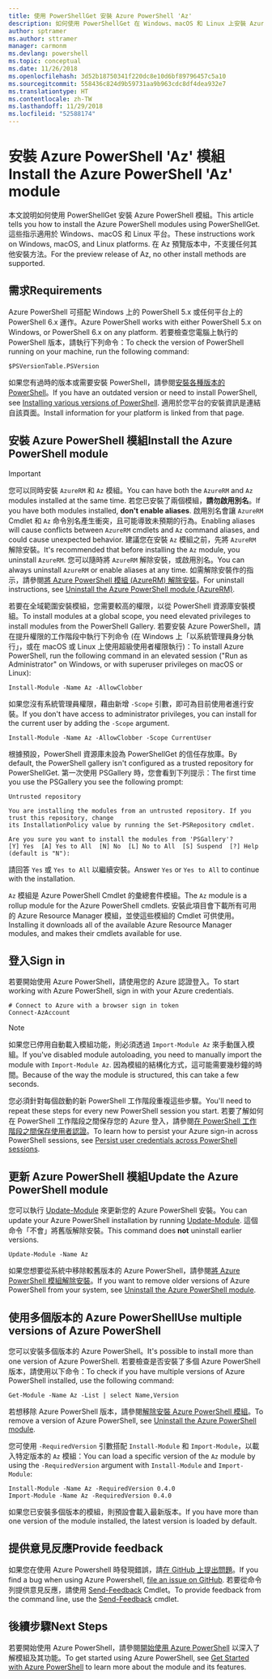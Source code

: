 ```yaml
---
title: 使用 PowerShellGet 安裝 Azure PowerShell 'Az'
description: 如何使用 PowerShellGet 在 Windows、macOS 和 Linux 上安裝 Azure PowerShell。
author: sptramer
ms.author: sttramer
manager: carmonm
ms.devlang: powershell
ms.topic: conceptual
ms.date: 11/26/2018
ms.openlocfilehash: 3d52b18750341f220dc8e10d6bf89796457c5a10
ms.sourcegitcommit: 558436c824d9b59731aa9b963cdc8df4dea932e7
ms.translationtype: HT
ms.contentlocale: zh-TW
ms.lasthandoff: 11/29/2018
ms.locfileid: "52588174"
---
```

# <a name="install-the-azure-powershell-az-module"></a><span data-ttu-id="dd939-103">安裝 Azure PowerShell 'Az' 模組</span><span class="sxs-lookup"><span data-stu-id="dd939-103">Install the Azure PowerShell 'Az' module</span></span>

<span data-ttu-id="dd939-104">本文說明如何使用 PowerShellGet 安裝 Azure PowerShell 模組。</span><span class="sxs-lookup"><span data-stu-id="dd939-104">This article tells you how to install the Azure PowerShell modules using PowerShellGet.</span></span> <span data-ttu-id="dd939-105">這些指示適用於 Windows、macOS 和 Linux 平台。</span><span class="sxs-lookup"><span data-stu-id="dd939-105">These instructions work on Windows, macOS, and Linux platforms.</span></span> <span data-ttu-id="dd939-106">在 Az 預覽版本中，不支援任何其他安裝方法。</span><span class="sxs-lookup"><span data-stu-id="dd939-106">For the preview release of Az, no other install methods are supported.</span></span> 

## <a name="requirements"></a><span data-ttu-id="dd939-107">需求</span><span class="sxs-lookup"><span data-stu-id="dd939-107">Requirements</span></span>

<span data-ttu-id="dd939-108">Azure PowerShell 可搭配 Windows 上的 PowerShell 5.x 或任何平台上的 PowerShell 6.x 運作。</span><span class="sxs-lookup"><span data-stu-id="dd939-108">Azure PowerShell works with either PowerShell 5.x on Windows, or PowerShell 6.x on any platform.</span></span> <span data-ttu-id="dd939-109">若要檢查您電腦上執行的 PowerShell 版本，請執行下列命令：</span><span class="sxs-lookup"><span data-stu-id="dd939-109">To check the version of PowerShell running on your machine, run the following command:</span></span>

```powershell-interactive
$PSVersionTable.PSVersion
```

<span data-ttu-id="dd939-110">如果您有過時的版本或需要安裝 PowerShell，請參閱[安裝各種版本的 PowerShell](https://docs.microsoft.com/en-us/powershell/scripting/setup/installing-powershell?view=powershell-6)。</span><span class="sxs-lookup"><span data-stu-id="dd939-110">If you have an outdated version or need to install PowerShell, see [Installing various versions of PowerShell](https://docs.microsoft.com/en-us/powershell/scripting/setup/installing-powershell?view=powershell-6).</span></span> <span data-ttu-id="dd939-111">適用於您平台的安裝資訊是連結自該頁面。</span><span class="sxs-lookup"><span data-stu-id="dd939-111">Install information for your platform is linked from that page.</span></span>

## <a name="install-the-azure-powershell-module"></a><span data-ttu-id="dd939-112">安裝 Azure PowerShell 模組</span><span class="sxs-lookup"><span data-stu-id="dd939-112">Install the Azure PowerShell module</span></span>

> [!IMPORTANT]
>
> <span data-ttu-id="dd939-113">您可以同時安裝 `AzureRM` 和 `Az` 模組。</span><span class="sxs-lookup"><span data-stu-id="dd939-113">You can have both the `AzureRM` and `Az` modules installed at the same time.</span></span> <span data-ttu-id="dd939-114">若您已安裝了兩個模組，__請勿啟用別名__。</span><span class="sxs-lookup"><span data-stu-id="dd939-114">If you have both modules installed, __don't enable aliases__.</span></span>
> <span data-ttu-id="dd939-115">啟用別名會讓 `AzureRM` Cmdlet 和 `Az` 命令別名產生衝突，且可能導致未預期的行為。</span><span class="sxs-lookup"><span data-stu-id="dd939-115">Enabling aliases will cause conflicts between `AzureRM` cmdlets and `Az` command aliases, and could cause unexpected behavior.</span></span>
> <span data-ttu-id="dd939-116">建議您在安裝 `Az` 模組之前，先將 `AzureRM` 解除安裝。</span><span class="sxs-lookup"><span data-stu-id="dd939-116">It's recommended that before installing the `Az` module, you uninstall `AzureRM`.</span></span> <span data-ttu-id="dd939-117">您可以隨時將 `AzureRM` 解除安裝，或啟用別名。</span><span class="sxs-lookup"><span data-stu-id="dd939-117">You can always uninstall `AzureRM` or enable aliases at any time.</span></span> <span data-ttu-id="dd939-118">如需解除安裝作的指示，請參閱[將 Azure PowerShell 模組 (AzureRM) 解除安裝](uninstall-azurerm-ps.md)。</span><span class="sxs-lookup"><span data-stu-id="dd939-118">For uninstall instructions, see [Uninstall the Azure PowerShell module (AzureRM)](uninstall-azurerm-ps.md).</span></span> 

<span data-ttu-id="dd939-119">若要在全域範圍安裝模組，您需要較高的權限，以從 PowerShell 資源庫安裝模組。</span><span class="sxs-lookup"><span data-stu-id="dd939-119">To install modules at a global scope, you need elevated privileges to install modules from the PowerShell Gallery.</span></span> <span data-ttu-id="dd939-120">若要安裝 Azure PowerShell，請在提升權限的工作階段中執行下列命令 (在 Windows 上「以系統管理員身分執行」，或在 macOS 或 Linux 上使用超級使用者權限執行)：</span><span class="sxs-lookup"><span data-stu-id="dd939-120">To install Azure PowerShell, run the following command in an elevated session ("Run as Administrator" on Windows, or with superuser privileges on macOS or Linux):</span></span>

```powershell-interactive
Install-Module -Name Az -AllowClobber
```

<span data-ttu-id="dd939-121">如果您沒有系統管理員權限，藉由新增 `-Scope` 引數，即可為目前使用者進行安裝。</span><span class="sxs-lookup"><span data-stu-id="dd939-121">If you don't have access to administrator privileges, you can install for the current user by adding the `-Scope` argument.</span></span>

```powershell-interactive
Install-Module -Name Az -AllowClobber -Scope CurrentUser
```

<span data-ttu-id="dd939-122">根據預設，PowerShell 資源庫未設為 PowerShellGet 的信任存放庫。</span><span class="sxs-lookup"><span data-stu-id="dd939-122">By default, the PowerShell gallery isn't configured as a trusted repository for PowerShellGet.</span></span> <span data-ttu-id="dd939-123">第一次使用 PSGallery 時，您會看到下列提示：</span><span class="sxs-lookup"><span data-stu-id="dd939-123">The first time you use the PSGallery you see the following prompt:</span></span>

```output
Untrusted repository

You are installing the modules from an untrusted repository. If you trust this repository, change
its InstallationPolicy value by running the Set-PSRepository cmdlet.

Are you sure you want to install the modules from 'PSGallery'?
[Y] Yes  [A] Yes to All  [N] No  [L] No to All  [S] Suspend  [?] Help (default is "N"):
```

<span data-ttu-id="dd939-124">請回答 `Yes` 或 `Yes to All` 以繼續安裝。</span><span class="sxs-lookup"><span data-stu-id="dd939-124">Answer `Yes` or `Yes to All` to continue with the installation.</span></span>

<span data-ttu-id="dd939-125">`Az` 模組是 Azure PowerShell Cmdlet 的彙總套件模組。</span><span class="sxs-lookup"><span data-stu-id="dd939-125">The `Az` module is a rollup module for the Azure PowerShell cmdlets.</span></span> <span data-ttu-id="dd939-126">安裝此項目會下載所有可用的 Azure Resource Manager 模組，並使這些模組的 Cmdlet 可供使用。</span><span class="sxs-lookup"><span data-stu-id="dd939-126">Installing it downloads all of the available Azure Resource Manager modules, and makes their cmdlets available for use.</span></span>

## <a name="sign-in"></a><span data-ttu-id="dd939-127">登入</span><span class="sxs-lookup"><span data-stu-id="dd939-127">Sign in</span></span>

<span data-ttu-id="dd939-128">若要開始使用 Azure PowerShell，請使用您的 Azure 認證登入。</span><span class="sxs-lookup"><span data-stu-id="dd939-128">To start working with Azure PowerShell, sign in with your Azure credentials.</span></span>

```powershell-interactive
# Connect to Azure with a browser sign in token
Connect-AzAccount
```

> [!NOTE]
>
> <span data-ttu-id="dd939-129">如果您已停用自動載入模組功能，則必須透過 `Import-Module Az` 來手動匯入模組。</span><span class="sxs-lookup"><span data-stu-id="dd939-129">If you've disabled module autoloading, you need to manually import the module with `Import-Module Az`.</span></span> <span data-ttu-id="dd939-130">因為模組的結構化方式，這可能需要幾秒鐘的時間。</span><span class="sxs-lookup"><span data-stu-id="dd939-130">Because of the way the module is structured, this can take a few seconds.</span></span>

<span data-ttu-id="dd939-131">您必須針對每個啟動的新 PowerShell 工作階段重複這些步驟。</span><span class="sxs-lookup"><span data-stu-id="dd939-131">You'll need to repeat these steps for every new PowerShell session you start.</span></span> <span data-ttu-id="dd939-132">若要了解如何在 PowerShell 工作階段之間保存您的 Azure 登入，請參閱[在 PowerShell 工作階段之間保存使用者認證](context-persistence.md)。</span><span class="sxs-lookup"><span data-stu-id="dd939-132">To learn how to persist your Azure sign-in across PowerShell sessions, see [Persist user credentials across PowerShell sessions](context-persistence.md).</span></span>

## <a name="update-the-azure-powershell-module"></a><span data-ttu-id="dd939-133">更新 Azure PowerShell 模組</span><span class="sxs-lookup"><span data-stu-id="dd939-133">Update the Azure PowerShell module</span></span>

<span data-ttu-id="dd939-134">您可以執行 [Update-Module](/powershell/module/powershellget/update-module) 來更新您的 Azure PowerShell 安裝。</span><span class="sxs-lookup"><span data-stu-id="dd939-134">You can update your Azure PowerShell installation by running [Update-Module](/powershell/module/powershellget/update-module).</span></span> <span data-ttu-id="dd939-135">這個命令「不會」將舊版解除安裝。</span><span class="sxs-lookup"><span data-stu-id="dd939-135">This command does __not__ uninstall earlier versions.</span></span>

```powershell-interactive
Update-Module -Name Az
```

<span data-ttu-id="dd939-136">如果您想要從系統中移除較舊版本的 Azure PowerShell，請參閱[將 Azure PowerShell 模組解除安裝](uninstall-azurerm-ps.md)。</span><span class="sxs-lookup"><span data-stu-id="dd939-136">If you want to remove older versions of Azure PowerShell from your system, see [Uninstall the Azure PowerShell module](uninstall-azurerm-ps.md).</span></span>

## <a name="use-multiple-versions-of-azure-powershell"></a><span data-ttu-id="dd939-137">使用多個版本的 Azure PowerShell</span><span class="sxs-lookup"><span data-stu-id="dd939-137">Use multiple versions of Azure PowerShell</span></span>

<span data-ttu-id="dd939-138">您可以安裝多個版本的 Azure PowerShell。</span><span class="sxs-lookup"><span data-stu-id="dd939-138">It's possible to install more than one version of Azure PowerShell.</span></span> <span data-ttu-id="dd939-139">若要檢查是否安裝了多個 Azure PowerShell 版本，請使用以下命令：</span><span class="sxs-lookup"><span data-stu-id="dd939-139">To check if you have multiple versions of Azure PowerShell installed, use the following command:</span></span>

```powershell-interactive
Get-Module -Name Az -List | select Name,Version
```

<span data-ttu-id="dd939-140">若想移除 Azure PowerShell 版本，請參閱[解除安裝 Azure PowerShell 模組](uninstall-azurerm-ps.md)。</span><span class="sxs-lookup"><span data-stu-id="dd939-140">To remove a version of Azure PowerShell, see [Uninstall the Azure PowerShell module](uninstall-azurerm-ps.md).</span></span>

<span data-ttu-id="dd939-141">您可使用 `-RequiredVersion` 引數搭配 `Install-Module` 和 `Import-Module`，以載入特定版本的 `Az` 模組：</span><span class="sxs-lookup"><span data-stu-id="dd939-141">You can load a specific version of the `Az` module by using the `-RequiredVersion` argument with `Install-Module` and `Import-Module`:</span></span>

```powershell-interactive
Install-Module -Name Az -RequiredVersion 0.4.0
Import-Module -Name Az -RequiredVersion 0.4.0
```

<span data-ttu-id="dd939-142">如果您已安裝多個版本的模組，則預設會載入最新版本。</span><span class="sxs-lookup"><span data-stu-id="dd939-142">If you have more than one version of the module installed, the latest version is loaded by default.</span></span>

## <a name="provide-feedback"></a><span data-ttu-id="dd939-143">提供意見反應</span><span class="sxs-lookup"><span data-stu-id="dd939-143">Provide feedback</span></span>

<span data-ttu-id="dd939-144">如果您在使用 Azure Powershell 時發現錯誤，請[在 GitHub 上提出問題](https://github.com/Azure/azure-powershell/issues)。</span><span class="sxs-lookup"><span data-stu-id="dd939-144">If you find a bug when using Azure Powershell, [file an issue on GitHub](https://github.com/Azure/azure-powershell/issues).</span></span>
<span data-ttu-id="dd939-145">若要從命令列提供意見反應，請使用 [Send-Feedback](/powershell/module/az.profile/send-feedback) Cmdlet。</span><span class="sxs-lookup"><span data-stu-id="dd939-145">To provide feedback from the command line, use the [Send-Feedback](/powershell/module/az.profile/send-feedback) cmdlet.</span></span>

## <a name="next-steps"></a><span data-ttu-id="dd939-146">後續步驟</span><span class="sxs-lookup"><span data-stu-id="dd939-146">Next Steps</span></span>

<span data-ttu-id="dd939-147">若要開始使用 Azure PowerShell，請參閱[開始使用 Azure PowerShell](get-started-azureps.md) 以深入了解模組及其功能。</span><span class="sxs-lookup"><span data-stu-id="dd939-147">To get started using Azure PowerShell, see [Get Started with Azure PowerShell](get-started-azureps.md) to learn more about the module and its features.</span></span>
